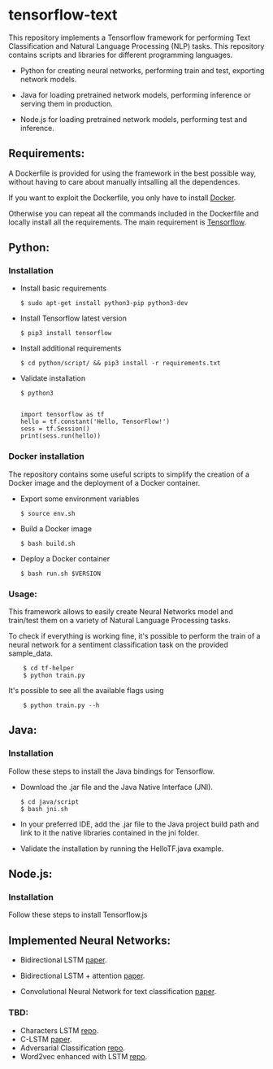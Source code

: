 # tensorflow-text

This repository implements a Tensorflow framework for performing Text Classification and Natural Language Processing (NLP) tasks.
This repository contains scripts and libraries for different programming languages.

  - Python for creating neural networks, performing train and test, exporting network models.

  - Java for loading pretrained network models, performing inference or serving them in production.

  - Node.js for loading pretrained network models, performing test and inference.


## Requirements:

A Dockerfile is provided for using the framework in the best possible way, without having to care about manually intsalling all the dependences.

If you want to exploit the Dockerfile, you only have to install [Docker](https://docs.docker.com/install/).

Otherwise you can repeat all the commands included in the Dockerfile and locally install all the requirements.
The main requirement is [Tensorflow](https://github.com/tensorflow/tensorflow).

## Python:


### Installation

  - Install basic requirements
  
        $ sudo apt-get install python3-pip python3-dev
  - Install Tensorflow latest version
  
        $ pip3 install tensorflow
  - Install additional requirements
  
        $ cd python/script/ && pip3 install -r requirements.txt
  - Validate installation

        $ python3


        import tensorflow as tf
        hello = tf.constant('Hello, TensorFlow!')
        sess = tf.Session()
        print(sess.run(hello))



### Docker installation

The repository contains some useful scripts to simplify the creation of a Docker image and the deployment of a Docker container.

  - Export some environment variables
  
        $ source env.sh
  - Build a Docker image
  
        $ bash build.sh
  - Deploy a Docker container
  
        $ bash run.sh $VERSION


### Usage:

This framework allows to easily create Neural Networks model and train/test them on a variety of Natural Language Processing tasks.

To check if everything is working fine, it's possible to perform the train of a neural network for a sentiment classification task on the provided sample_data.

        $ cd tf-helper
        $ python train.py 

It's possible to see all the available flags using 

        $ python train.py --h



## Java:


### Installation

Follow these steps to install the Java bindings for Tensorflow.

  - Download the .jar file and the Java Native Interface (JNI).
  
        $ cd java/script
        $ bash jni.sh

  - In your preferred IDE, add the .jar file to the Java project build path and link to it the native libraries contained in the jni folder. 

  - Validate the installation by running the HelloTF.java example.


## Node.js:

### Installation

Follow these steps to install Tensorflow.js



## Implemented Neural Networks:


  - Bidirectional LSTM [paper](https://link.springer.com/chapter/10.1007/978-3-319-39958-4_19).

  - Bidirectional LSTM + attention [paper](http://www.aclweb.org/anthology/P16-2034).

  - Convolutional Neural Network for text classification [paper](https://arxiv.org/pdf/1408.5882.pdf).


### TBD:

  - Characters LSTM [repo](https://github.com/charlesashby/CharLSTM).
  - C-LSTM [paper](https://arxiv.org/pdf/1511.08630.pdf).
  - Adversarial Classification [repo](https://github.com/dennybritz/models/tree/master/adversarial_text).
  - Word2vec enhanced with LSTM [repo](https://github.com/chaitjo/lstm-context-embeddings
).




